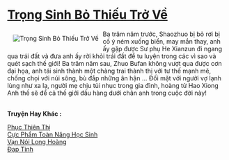 <a href="https://truyenwiki.net/trong-sinh-bo-thieu-tro-ve.35322/" title="Trọng Sinh Bỏ Thiếu Trở Về"><h1>Trọng Sinh Bỏ Thiếu Trở Về</h1></a><div style="display:table"><img align="right" style="float: left; padding: 10px;" src="https://truyenwiki.net/a/img/str/src/35322.jpg" alt="Trọng Sinh Bỏ Thiếu Trở Về">Ba trăm năm trước, Shaozhuo bị bỏ rơi bị cố ý ném xuống biển, may mắn thay, anh ấy gặp được Sư phụ He Xianzun đi ngang qua trái đất và đưa anh ấy rời khỏi trái đất để tu luyện trong các vì sao và quét sạch thế giới! Ba trăm năm sau, Zhuo Bufan không vượt qua được cơn đại họa, anh tái sinh thành một chàng trai thành thị với tư thế mạnh mẽ, chống chọi với núi sông, bù đắp những ân hận ... Đối mặt với người vợ lạnh lùng như xa lạ, người mẹ chịu tủi nhục trong gia đình, hoàng tử Hao Xiong Anh thề sẽ để cả thế giới đầu hàng dưới chân anh trong cuộc đời này!</div><p><br><b>Truyện Hay Khác :</b></p><a href="https://truyenwiki.net/phuc-thien-thi.35006/" alt="Phục Thiên Thị">Phục Thiên Thị</a><br/><a href="https://github.com/nownovels/wikidich/tree/master/truyenhay/35323" alt="Cực Phẩm Toàn Năng Học Sinh">Cực Phẩm Toàn Năng Học Sinh</a><br/><a href="https://sangtacviet.wordpress.com/2020/10/22/van-noi-long-hoang/" alt="Vạn Nói Long Hoàng">Vạn Nói Long Hoàng</a><br/><a href="https://sangtacviet.wordpress.com/2020/10/22/dap-tinh/" alt="Đạp Tinh">Đạp Tinh</a><br/>